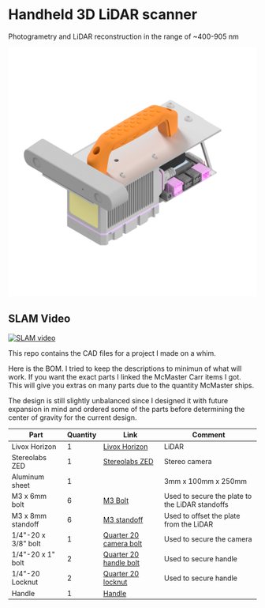 # Handheld 3D LiDAR scanner
Photogrametry and LiDAR reconstruction in the range of ~400-905 nm

![Render](lidar.png)

## SLAM Video
[![SLAM video](https://img.youtube.com/vi/sC4UldL-__I/0.jpg)](https://www.youtube.com/watch?v=sC4UldL-__I)

This repo contains the CAD files for a project I made on a whim.

Here is the BOM. I tried to keep the descriptions to minimun of what will work. If you want the exact parts I linked the McMaster Carr items I got. This will give you extras on many parts due to the quantity McMaster ships.

The design is still slightly unbalanced since I designed it with future expansion in mind and ordered some of the parts before determining the center of gravity for the current design.

| Part                | Quantity | Link                                                          | Comment                                         |
|---------------------|----------|---------------------------------------------------------------|-------------------------------------------------|
| Livox Horizon       | 1        | [Livox Horizon](https://www.livoxtech.com/horizon)            | LiDAR                                           |
| Stereolabs ZED      | 1        | [Stereolabs ZED](https://www.stereolabs.com/zed/)             | Stereo camera                                   |
| Aluminum sheet      | 1        |                                                               | 3mm x 100mm x 250mm                             |
| M3 x 6mm bolt       | 6        | [M3 Bolt](https://www.mcmaster.com/91274A102/)                | Used to secure the plate to the LiDAR standoffs |
| M3 x 8mm standoff   | 6        | [M3 standoff](https://www.mcmaster.com/98952A013/)            | Used to offset the plate from the LiDAR         |
| 1/4"-20 x 3/8" bolt | 1        | [Quarter 20 camera bolt](https://www.mcmaster.com/92949A535/) | Used to secure the camera                       |
| 1/4"-20 x 1" bolt   | 2        | [Quarter 20 handle bolt](https://www.mcmaster.com/91251A542/) | Used to secure handle                           |
| 1/4"-20 Locknut     | 2        | [Quarter 20 locknut](https://www.mcmaster.com/90566A029/)     | Used to secure handle                           |
| Handle              | 1        | [Handle](https://www.mcmaster.com/1950A6/)                    |                                                 |
